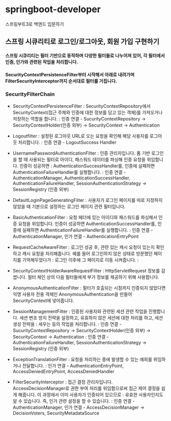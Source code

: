 # springboot-developer
스프링부트3로 백엔드 입문하기


## 스프링 시큐리티로 로그인/로그아웃, 회원 가입 구현하기

#### 스프링 시큐리티는 필터 기반으로 동작하며 다양한 필터들로 나누어져 있어, 각 필터에서 인증, 인가와 관련된 작업을 처리합니다.
#### SecurityContextPersistenceFilter부터 시작해서 아래로 내려가며 FilterSecurityInterceptor까지 순서대로 필터를 거칩니다.

### SecurityFilterChain

- SecurityContextPersistenceFilter
  : SecurityContextRepository에서 SecurityContext(접근 주체와 인증에 대한 정보를 담고 있는 객체)를 가져오거나 저장하는 역할을 합니다.
  : 인증 연결 - SucurityContextRepository -> SecurityContextHolder(인증 외부) -> SecurityContext -> Authentication

- Logoutfilter
  : 설정된 로그아웃 URL로 오는 요청을 확인해 해당 사용자를 로그아웃 처리합니다.
  : 인증 연결 - LogoutSuccess Handler

- UsernamePasswordAuthenticationFilter
  : 인증 관리자입니다. 폼 기반 로그인을 할 때 사용되는 필터로 아이디, 패스워드 데이터를 파싱해 인증 요청을 위임합니다. 인증이 성공하면 
  : AuthenticationSuccessHandler를, 인증에 실패하면 AuthenticationFailureHandler를 실행합니다.
  : 인증 연결 - AuthenticationManager, AuthenticationSuccessHandler, AuthenticationFailureHandler, SessionAuthenticationStrategy -> SessionRegistry (인증 외부)

- DefaultLoginPageGeneratingFilter
  : 사용자가 로그인 페이지를 따로 지정하지 않았을 때 기본으로 설정하는 로그인 페이지 관련 필터입니다.

- BasicAuthenticationFilter
  : 요청 헤더에 있는 아이디와 패스워드를 파싱해서 인증 요청을 위임합니다. 인증이 성공하면 AuthenticationSuccessHandler를, 인증에 실패하면 AuthenticationFailureHandler를 실행합니다.
  : 인증 연결 - AuthenticationManager, 인가 연결 - AuthenticationEntryPoint

- RequestCacheAwareFilter
  : 로그인 성공 후, 관련 있는 캐시 요청이 있는지 확인하고 캐시 요청을 처리해줍니다. 예를 들어 로그인하지 않은 상태로 방문했던 페이지를 기억해두었다가 
  : 로그인 이후에 그 페이지로 이동 시켜줍니다.
  : 

- SecurityContextHolderAwareRequestFilter
  : HttpServletRequest 정보를 감쌉니다. 필터 체인 상의 다음 필터들에게 부가 정보를 제공하기 위해 사용합니다.

- AnonymousAuthenticationFilter
  : 필터가 호출되는 시점까지 인증되지 않았다면 익명 사용자 전용 객체인 AnonymousAuthentication을 만들어 SecurityContext에 넣어줍니다.

- SessionManagementFilter
  : 인증된 사용자와 관련된 세션 관련 작업을 진행합니다. 세션 변조 방지 전략을 설정하고, 유효하지 않은 세션에 대한 처리를 하고, 세션 생성 전략을
  : 세우는 등의 작업을 처리합니다.
  : 인증 연결 - SucurityContextRepository -> SecurityContextHolder(인증 외부) -> SecurityContext -> Authentication
  : 인증 연결 - AuthenticationFailureHandler, SessionAuthenticationStrategy -> SessionRegistry (인증 외부)

- ExceptionTranslationFilter
  : 요청을 처리하는 중에 발생할 수 있는 예외를 위임하거나 전달합니다.
  : 인가 연결 - AuthenticationEntryPoint, AccessDeniedEntryPoint, AccessDeniedHandler

- FilterSecurityInterceptor 
  : 접근 결정 관리자입니다. AccessDecisionManager로 권한 부여 처리를 위임함으로써 접근 제어 결정을 쉽게 해줍니다. 이 과정에서 이미 사용자가 인증되어 있으므로
  : 유효한 사용자인지도 알 수 있습니다. 즉, 인가 관련 설정을 할 수 있습니다.
  : 인증 연결 - AuthenticationManager, 인가 연결 - AccessDecisionManager -> DecisionVoters, SecurityMetadataSource

